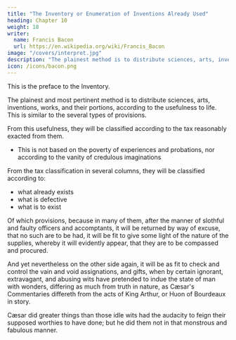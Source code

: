 ```yaml
---
title: "The Inventory or Enumeration of Inventions Already Used"
heading: Chapter 10
weight: 18
writer:
  name: Francis Bacon
  url: https://en.wikipedia.org/wiki/Francis_Bacon
image: "/covers/interpret.jpg"
description: "The plainest method is to distribute sciences, arts, inventions, works, and their portions, according to their usefulness to life"
icon: /icons/bacon.png
---
```



This is the preface to the Inventory.

The plainest and most pertinent method is to distribute sciences, arts, inventions, works, and their portions, according to the usefulness to life. This is similar to the several types of provisions.

From this usefulness, they will be classified according to the tax reasonably exacted from them.
- This is not based on the poverty of experiences and probations, nor according to the vanity of credulous imaginations

From the tax classification in several columns, they will be classified according to:
- what already exists  
- what is defective
- what is to exist

Of which provisions, because in many of them, after the manner of slothful and faulty officers and accomptants, it will be returned by way of excuse, that no such are to be had, it will be fit to give some light of the nature of the supplies, whereby it will evidently appear, that they are to be compassed and procured. 

And yet nevertheless on the other side again, it will be as fit to check and control the vain and void assignations, and gifts, when by certain ignorant, extravagant, and abusing wits have pretended to indue the state of man with wonders, differing as much from truth in nature, as Cæsar's Commentaries differeth from the acts of King Arthur, or Huon of Bourdeaux in story.

Cæsar did greater things than those idle wits had the audacity to feign their supposed worthies to have done; but he did them not in that monstrous and fabulous manner.
